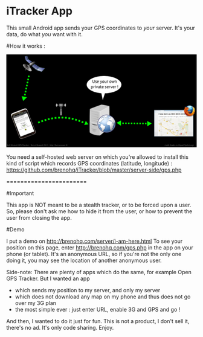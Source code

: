 iTracker App
=======================

This small Android app sends your GPS coordinates to *your* server. It's your data, do what *you* want with it.

#How it works :

![how it works.png](how-it-works.png)

You need a self-hosted web server on which you're allowed to install this kind of script which records GPS coordinates (latitude, longitude) : https://github.com/brenohq/iTracker/blob/master/server-side/gps.php

=======================

#Important

This app is NOT meant to be a stealth tracker, or to be forced upon a user. So, please don't ask me how to hide it from the user, or how to prevent the user from closing the app.

#Demo

I put a demo on http://brenohq.com/server/i-am-here.html
To see your position on this page, enter http://brenohq.com/gps.php in the app on your phone (or tablet). It's an anonymous URL, so if you're not the only one doing it, you may see the location of another anonymous user.

Side-note: There are plenty of apps which do the same, for example Open GPS Tracker. But I wanted an app
* which sends my position to my server, and only my server
* which does not download any map on my phone and thus does not go over my 3G plan
* the most simple ever : just enter URL, enable 3G and GPS and go !

And then, I wanted to do it just for fun. This is not a product, I don't sell it, there's no ad. It's only code sharing. Enjoy.
